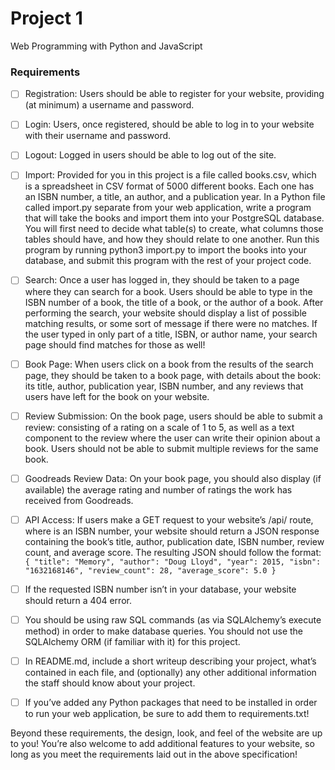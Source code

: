 # Project 1

Web Programming with Python and JavaScript


### Requirements

- [ ] Registration: Users should be able to register for your website, providing (at minimum) a username and password.
- [ ] Login: Users, once registered, should be able to log in to your website with their username and password.
- [ ] Logout: Logged in users should be able to log out of the site.
- [ ] Import: Provided for you in this project is a file called books.csv, which is a spreadsheet in CSV format of 5000 different books. Each one has an ISBN number, a title, an author, and a publication year. In a Python file called import.py separate from your web application, write a program that will take the books and import them into your PostgreSQL database. You will first need to decide what table(s) to create, what columns those tables should have, and how they should relate to one another. Run this program by running python3 import.py to import the books into your database, and submit this program with the rest of your project code.
- [ ] Search: Once a user has logged in, they should be taken to a page where they can search for a book. Users should be able to type in the ISBN number of a book, the title of a book, or the author of a book. After performing the search, your website should display a list of possible matching results, or some sort of message if there were no matches. If the user typed in only part of a title, ISBN, or author name, your search page should find matches for those as well!
- [ ] Book Page: When users click on a book from the results of the search page, they should be taken to a book page, with details about the book: its title, author, publication year, ISBN number, and any reviews that users have left for the book on your website.
- [ ] Review Submission: On the book page, users should be able to submit a review: consisting of a rating on a scale of 1 to 5, as well as a text component to the review where the user can write their opinion about a book. Users should not be able to submit multiple reviews for the same book.
- [ ] Goodreads Review Data: On your book page, you should also display (if available) the average rating and number of ratings the work has received from Goodreads.
- [ ] API Access: If users make a GET request to your website’s /api/<isbn> route, where <isbn> is an ISBN number, your website should return a JSON response containing the book’s title, author, publication date, ISBN number, review count, and average score. The resulting JSON should follow the format:
`{
    "title": "Memory",
    "author": "Doug Lloyd",
    "year": 2015,
    "isbn": "1632168146",
    "review_count": 28,
    "average_score": 5.0
}`

- [ ] If the requested ISBN number isn’t in your database, your website should return a 404 error.

- [ ] You should be using raw SQL commands (as via SQLAlchemy’s execute method) in order to make database queries. You should not use the SQLAlchemy ORM (if familiar with it) for this project.
- [ ] In README.md, include a short writeup describing your project, what’s contained in each file, and (optionally) any other additional information the staff should know about your project.
- [ ] If you’ve added any Python packages that need to be installed in order to run your web application, be sure to add them to requirements.txt!

Beyond these requirements, the design, look, and feel of the website are up to you! You’re also welcome to add additional features to your website, so long as you meet the requirements laid out in the above specification!
